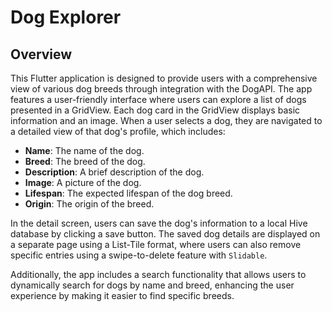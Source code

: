 # Dog Explorer

## Overview

This Flutter application is designed to provide users with a comprehensive view of various dog breeds through integration with the DogAPI. The app features a user-friendly interface where users can explore a list of dogs presented in a GridView. Each dog card in the GridView displays basic information and an image. When a user selects a dog, they are navigated to a detailed view of that dog's profile, which includes:

- **Name**: The name of the dog.
- **Breed**: The breed of the dog.
- **Description**: A brief description of the dog.
- **Image**: A picture of the dog.
- **Lifespan**: The expected lifespan of the dog breed.
- **Origin**: The origin of the breed.

In the detail screen, users can save the dog's information to a local Hive database by clicking a save button. The saved dog details are displayed on a separate page using a List-Tile format, where users can also remove specific entries using a swipe-to-delete feature with `Slidable`.

Additionally, the app includes a search functionality that allows users to dynamically search for dogs by name and breed, enhancing the user experience by making it easier to find specific breeds.
